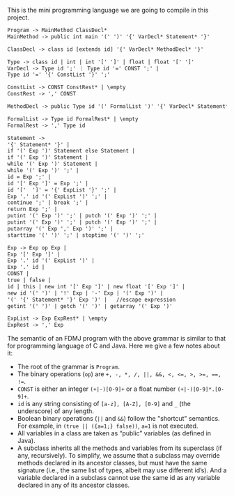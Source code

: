 This is the mini programming language we are going to compile in this project.
```html
Program -> MainMethod ClassDecl*
MainMethod -> public int main '(' ')' '{' VarDecl* Statement* '}'

ClassDecl -> class id [extends id] '{' VarDecl* MethodDecl* '}'

Type -> class id | int | int '[' ']' | float | float '[' ']'
VarDecl -> Type id ';' ｜ Type id '=' CONST ';' |
Type id '=' '{' ConstList '}' ';'

ConstList -> CONST ConstRest* | \empty
ConstRest -> ',' CONST

MethodDecl -> public Type id '(' FormalList ')' '{' VarDecl* Statement* '}'

FormalList -> Type id FormalRest* | \empty
FormalRest -> ',' Type id

Statement ->
'{' Statement* '}' |
if '(' Exp ')' Statement else Statement |
if '(' Exp ')' Statement |
while '(' Exp ')' Statement |
while '(' Exp ')' ';' |
id = Exp ';' |
id '[' Exp ']' = Exp ';' |
id '['  ']' = '{' ExpList '}' ';' |
Exp '.' id '(' ExpList ')' ';' |
continue ';' | break ';' |
return Exp ';' |
putint '(' Exp ')' ';' | putch '(' Exp ')' ';' |
putint '(' Exp ')' ';' | putch '(' Exp ')' ';' |
putarray '(' Exp ',' Exp ')' ';' |
starttime '(' ')' ';' | stoptime '(' ')' ';'

Exp -> Exp op Exp |
Exp '[' Exp ']' |
Exp '.' id '(' ExpList ')' |
Exp '.' id |
CONST |
true | false |
id | this | new int '[' Exp ']' | new float '[' Exp ']' |
new id '(' ')' | '!' Exp | '-' Exp | '(' Exp ')' |
'(' '{' Statement* '}' Exp ')' |   //escape expression
getint '(' ')' | getch '(' ')' | getarray '(' Exp ')'

ExpList -> Exp ExpRest* | \empty
ExpRest -> ',' Exp
```


The semantic of an FDMJ program with the above grammar is similar to that for programming language of C and Java. Here we give a few notes about it:

- The root of the grammar is `Program`.
- The binary operations (`op`) are `+, -, *, /, ||, &&, <, <=, >, >=, ==, !=`.
- `CONST` is either an integer `(+|-)[0-9]+` or a float number `(+|-)[0-9]*.[0-9]+`.
- `id` is any string consisting of `[a-z], [A-Z], [0-9]` and `_` (the underscore) of any length.
- Boolean binary operations (`||` and `&&`) follow the "shortcut" semantics. For example, in `(true || ({a=1;} false))`, `a=1` is not executed.
- All variables in a class are taken as “public” variables (as defined in Java).
- A subclass inherits all the methods and variables from its superclass (if any, recursively). To simplify, we assume that a subclass may override methods declared in its ancestor classes, but must have the same signature (i.e., the same list of types, albeit may use different id’s). And a variable declared in a subclass cannot use the same id as any variable declared in any of its ancestor classes.
